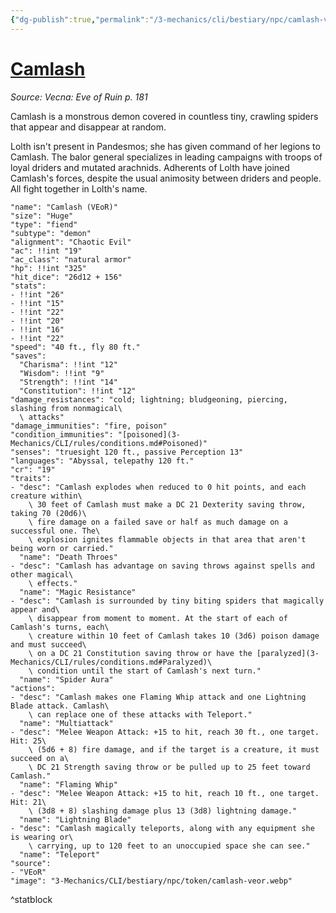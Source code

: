 ```yaml
---
{"dg-publish":true,"permalink":"/3-mechanics/cli/bestiary/npc/camlash-veor/","tags":["ttrpg-cli/compendium/src/5e/veor","ttrpg-cli/monster/cr/19","ttrpg-cli/monster/size/huge","ttrpg-cli/monster/type/fiend/demon"],"noteIcon":""}
---
```


# [Camlash](3-Mechanics\CLI\bestiary\npc/camlash-veor.md)
*Source: Vecna: Eve of Ruin p. 181*  

Camlash is a monstrous demon covered in countless tiny, crawling spiders that appear and disappear at random.

Lolth isn't present in Pandesmos; she has given command of her legions to Camlash. The balor general specializes in leading campaigns with troops of loyal driders and mutated arachnids. Adherents of Lolth have joined Camlash's forces, despite the usual animosity between driders and people. All fight together in Lolth's name.

```statblock
"name": "Camlash (VEoR)"
"size": "Huge"
"type": "fiend"
"subtype": "demon"
"alignment": "Chaotic Evil"
"ac": !!int "19"
"ac_class": "natural armor"
"hp": !!int "325"
"hit_dice": "26d12 + 156"
"stats":
- !!int "26"
- !!int "15"
- !!int "22"
- !!int "20"
- !!int "16"
- !!int "22"
"speed": "40 ft., fly 80 ft."
"saves":
  "Charisma": !!int "12"
  "Wisdom": !!int "9"
  "Strength": !!int "14"
  "Constitution": !!int "12"
"damage_resistances": "cold; lightning; bludgeoning, piercing, slashing from nonmagical\
  \ attacks"
"damage_immunities": "fire, poison"
"condition_immunities": "[poisoned](3-Mechanics/CLI/rules/conditions.md#Poisoned)"
"senses": "truesight 120 ft., passive Perception 13"
"languages": "Abyssal, telepathy 120 ft."
"cr": "19"
"traits":
- "desc": "Camlash explodes when reduced to 0 hit points, and each creature within\
    \ 30 feet of Camlash must make a DC 21 Dexterity saving throw, taking 70 (20d6)\
    \ fire damage on a failed save or half as much damage on a successful one. The\
    \ explosion ignites flammable objects in that area that aren't being worn or carried."
  "name": "Death Throes"
- "desc": "Camlash has advantage on saving throws against spells and other magical\
    \ effects."
  "name": "Magic Resistance"
- "desc": "Camlash is surrounded by tiny biting spiders that magically appear and\
    \ disappear from moment to moment. At the start of each of Camlash's turns, each\
    \ creature within 10 feet of Camlash takes 10 (3d6) poison damage and must succeed\
    \ on a DC 21 Constitution saving throw or have the [paralyzed](3-Mechanics/CLI/rules/conditions.md#Paralyzed)\
    \ condition until the start of Camlash's next turn."
  "name": "Spider Aura"
"actions":
- "desc": "Camlash makes one Flaming Whip attack and one Lightning Blade attack. Camlash\
    \ can replace one of these attacks with Teleport."
  "name": "Multiattack"
- "desc": "Melee Weapon Attack: +15 to hit, reach 30 ft., one target. Hit: 25\
    \ (5d6 + 8) fire damage, and if the target is a creature, it must succeed on a\
    \ DC 21 Strength saving throw or be pulled up to 25 feet toward Camlash."
  "name": "Flaming Whip"
- "desc": "Melee Weapon Attack: +15 to hit, reach 10 ft., one target. Hit: 21\
    \ (3d8 + 8) slashing damage plus 13 (3d8) lightning damage."
  "name": "Lightning Blade"
- "desc": "Camlash magically teleports, along with any equipment she is wearing or\
    \ carrying, up to 120 feet to an unoccupied space she can see."
  "name": "Teleport"
"source":
- "VEoR"
"image": "3-Mechanics/CLI/bestiary/npc/token/camlash-veor.webp"
```
^statblock